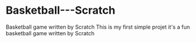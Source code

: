 # Basketball---Scratch
Basketball game written by Scratch
This is my first simple projet 
it's a fun basketball game written by Scratch
